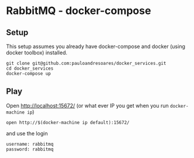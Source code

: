 # RabbitMQ - docker-compose

## Setup
This setup assumes you already have docker-compose and docker (using docker toolbox) installed.

```
git clone git@github.com:pauloandresoares/docker_services.git
cd docker_services
docker-compose up
```

## Play
Open [http://localhost:15672/](http://localhost:15672/) (or what ever IP you get when you run `docker-machine ip`)

```
open http://$(docker-machine ip default):15672/
```
and use the login

```
username: rabbitmq
password: rabbitmq
```

